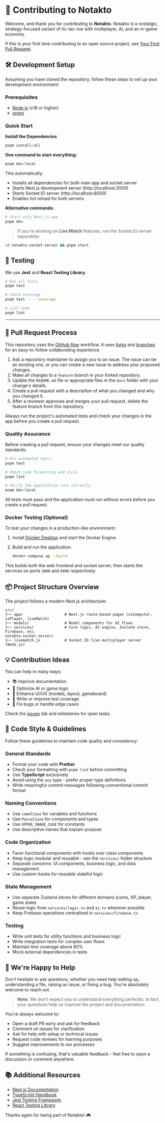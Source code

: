 # 🤝 Contributing to Notakto

Welcome, and thank you for contributing to **Notakto**. Notakto is a nostalgic, strategy-focused variant of tic-tac-toe with multiplayer, AI, and an in-game economy.

If this is your first time contributing to an open source project, see [Your First Pull Request][1].

## 🛠️ Development Setup

Assuming you have cloned the repository, follow these steps to set up your development environment:

### Prerequisites

- [Node.js](https://nodejs.org/) (v18 or higher)
- [pnpm](https://pnpm.io/installation)

### Quick Start

**Install the Dependencies**

```bash
pnpm install:all 
```

**One command to start everything:**

```bash
pnpm dev:local
```

This automatically:
- Installs all dependencies for both main app and socket server
- Starts Next.js development server (http://localhost:3000)
- Starts Socket.IO server (http://localhost:8000)
- Enables hot reload for both servers

**Alternative commands:**

```bash
# Start only Next.js app
pnpm dev
```

> If you're working on **Live Match** features, run the Socket.IO server separately:

```bash
cd notakto-socket-server && pnpm start
```

## 🧪 Testing

We use **Jest** and **React Testing Library**.

```bash
# Run all tests
pnpm test

# Check coverage
pnpm test -- --coverage

# Lint code
pnpm lint
```

---

## 🔄 Pull Request Process

This repository uses the [GitHub flow][2] workflow. It uses [forks][3] and [branches][4] for an easy-to-follow collaborating experience.

1. Ask a repository maintainer to assign you to an issue. The issue can be an existing one, or you can create a new issue to address your proposed changes.
1. Make all changes to a `feature` branch in your forked repository.
1. Update the `README.md` file or appropriate files in the `docs` folder with your change's details.
1. Create a pull request with a description of what you changed and why you changed it.
1. After a reviewer approves and merges your pull request, delete the feature branch from this repository.

Always run the project's automated tests and check your changes in the app before you create a pull request.

### Quality Assurance

Before creating a pull request, ensure your changes meet our quality standards:

```bash
# Run automated tests
pnpm test

# Check code formatting and style
pnpm lint

# Verify the application runs correctly
pnpm dev:local
```

All tests must pass and the application must run without errors before you create a pull request.

### Docker Testing (Optional)

To test your changes in a production-like environment:

1. Install [Docker Desktop][11] and start the Docker Engine.
2. Build and run the application:

    ```bash
    docker-compose up --build
    ```

This builds both the web frontend and socket server, then starts the services on ports `3000` and `8000` respectively.

## 📦 Project Structure Overview

The project follows a modern Next.js architecture:

```text
src/
├── app/                   # Next.js route-based pages (vsComputer, vsPlayer, liveMatch)
├── modals/                # Modal components for UI flows
├── services/              # Core logic, AI engine, Zustand store, Firebase, etc.
notakto-socket-server/
├── livematch.js           # Socket.IO live multiplayer server (Node.js)
```

## 💡 Contribution Ideas

You can help in many ways:

* :books: Improve documentation
* :brain: Optimize AI or game logic
* :speech_balloon: Enhance UI/UX (modals, layout, gameboard)
* :test_tube: Write or improve test coverage
* :bug: Fix bugs or handle edge cases

Check the [issues][9] tab and milestones for open tasks.

## 🧹 Code Style & Guidelines

Follow these guidelines to maintain code quality and consistency:

### General Standards
* Format your code with **Prettier**
* Check your formatting with `pnpm lint` before committing
* Use **TypeScript** exclusively
* Avoid using the `any` type - prefer proper type definitions
* Write meaningful commit messages following conventional commit format

### Naming Conventions
* Use `camelCase` for variables and functions
* Use `PascalCase` for components and types
* Use `UPPER_SNAKE_CASE` for constants
* Use descriptive names that explain purpose

### Code Organization
* Favor functional components with hooks over class components
* Keep logic modular and reusable - see the `services/` folder structure
* Separate concerns: UI components, business logic, and data management
* Use custom hooks for reusable stateful logic

### State Management
* Use separate Zustand stores for different domains (coins, XP, player, game state)
* Reuse logic from `services/logic.ts` and `ai.ts` wherever possible
* Keep Firebase operations centralized in `services/firebase.ts`

### Testing
* Write unit tests for utility functions and business logic
* Write integration tests for complex user flows
* Maintain test coverage above 80%
* Mock external dependencies in tests

## 🙋 We're Happy to Help

Don't hesitate to ask questions, whether you need help setting up, understanding a file, raising an issue, or fixing a bug. You're absolutely welcome to reach out.

> **Note:** We don't expect you to understand everything perfectly. In fact, your questions help us improve the project and documentation.

You're always welcome to:
* Open a draft PR early and ask for feedback
* Comment on issues for clarification
* Ask for help with setup or technical issues
* Request code reviews for learning purposes
* Suggest improvements to our processes

If something is confusing, that's valuable feedback - feel free to open a discussion or comment anywhere.

## 📚 Additional Resources

- [Next.js Documentation](https://nextjs.org/docs)
- [TypeScript Handbook](https://www.typescriptlang.org/docs/)
- [Jest Testing Framework](https://jestjs.io/docs/getting-started)
- [React Testing Library](https://testing-library.com/docs/react-testing-library/intro/)

Thanks again for being part of Notakto! 🎮

[1]: ./FIRST_PR.md
[2]: https://docs.github.com/en/get-started/using-github/github-flow
[3]: https://docs.github.com/en/pull-requests/collaborating-with-pull-requests/working-with-forks/about-forks
[4]: https://docs.github.com/en/pull-requests/collaborating-with-pull-requests/proposing-changes-to-your-work-with-pull-requests/about-branches
[5]: ./package.json
[6]: https://localhost:3000
[7]: https://jestjs.io/
[8]: https://testing-library.com/docs/react-testing-library/intro/
[9]: https://github.com/rakshitg600/notakto-website/issues
[10]: https://github.com/Rakshitg600/notakto-website/issues/13
[11]: https://docs.docker.com/desktop/
[12]: https://fellow.ai/blog/the-complete-guide-to-readable-code/

